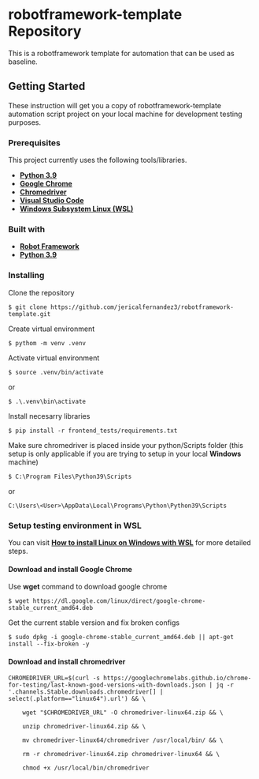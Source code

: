 # robotframework-template Repository
This is a robotframework template for automation that can be used as baseline.

## Getting Started
These instruction will get you a copy of robotframework-template automation script project on your local machine for development testing purposes.

### Prerequisites
This project currently uses the following tools/libraries.
- __[Python 3.9](https://www.python.org/downloads/release/python-3914/)__
- __[Google Chrome](https://support.google.com/chrome/answer/95346?hl=en&co=GENIE.Platform%3DDesktop)__
- __[Chromedriver](https://chromedriver.chromium.org/downloads)__
- __[Visual Studio Code](https://code.visualstudio.com/download)__
- __[Windows Subsystem Linux (WSL)](https://ubuntu.com/desktop/wsl)__

### Built with
- __[Robot Framework](https://robotframework.org/)__
- __[Python 3.9](https://www.python.org/downloads/release/python-3914/)__

### Installing
Clone the repository
```
$ git clone https://github.com/jericalfernandez3/robotframework-template.git
```
Create virtual environment
```
$ pythom -m venv .venv
```
Activate virtual environment
```
$ source .venv/bin/activate
```
or
```
$ .\.venv\bin\activate
```
Install necesarry libraries
```
$ pip install -r frontend_tests/requirements.txt
```
Make sure chromedriver is placed inside your python/Scripts folder (this setup is only applicable if you are trying to setup in your local __Windows__ machine)
```
$ C:\Program Files\Python39\Scripts
```
or
```
C:\Users\<User>\AppData\Local\Programs\Python\Python39\Scripts
```
### Setup testing environment in WSL
You can visit __[How to install Linux on Windows with WSL](https://learn.microsoft.com/en-us/windows/wsl/install)__ for more detailed steps.
#### Download and install Google Chrome
Use __wget__ command to download google chrome
```
$ wget https://dl.google.com/linux/direct/google-chrome-stable_current_amd64.deb
```
Get the current stable version and fix broken configs
```
$ sudo dpkg -i google-chrome-stable_current_amd64.deb || apt-get install --fix-broken -y
```
#### Download and install chromedriver
```
CHROMEDRIVER_URL=$(curl -s https://googlechromelabs.github.io/chrome-for-testing/last-known-good-versions-with-downloads.json | jq -r
'.channels.Stable.downloads.chromedriver[] | select(.platform=="linux64").url') && \

    wget "$CHROMEDRIVER_URL" -O chromedriver-linux64.zip && \

    unzip chromedriver-linux64.zip && \

    mv chromedriver-linux64/chromedriver /usr/local/bin/ && \

    rm -r chromedriver-linux64.zip chromedriver-linux64 && \

    chmod +x /usr/local/bin/chromedriver
```